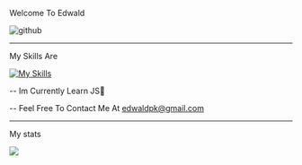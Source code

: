 Welcome To Edwald
                                                        
![github](https://img.shields.io/badge/GitHub-000000?style=for-the-badge&logo=GitHub&logoColor=white)

--------

My Skills Are

[![My Skills](https://skills.thijs.gg/icons?i=js,css,html)](https://skills.thijs.gg) 

-- Im Currently Learn JS🎉

-- Feel Free To Contact Me At edwaldpk@gmail.com

--------

My stats

<img align="center" src="https://github-readme-stats.vercel.app/api/<CARD_TYPE>/?username=<USERNAME>&theme=<THEME_NAME>" />
